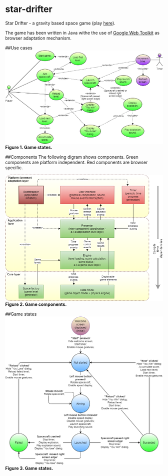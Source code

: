 # star-drifter
Star Drifter - a gravity based space game (play [here](https://star-drifter.uc.r.appspot.com/)).

The game has been written in Java withe the use of [Google Web Toolkit](http://www.gwtproject.org/) as browser adaptation mechanism.


##Use cases
![Use Cases](/docs/use_cases.png)
**Figure 1. Game states.**


##Components
The following digram shows components. Green components are platform independent. Red components are browser specific.

![Game components](/docs/components.png)
**Figure 2. Game components.**


##Game states
![Game states](/docs/states.png)
**Figure 3. Game states.**

